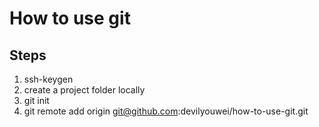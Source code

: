 # How to use git

## Steps

1. ssh-keygen
2. create a project folder locally
3. git init
4. git remote add origin git@github.com:devilyouwei/how-to-use-git.git